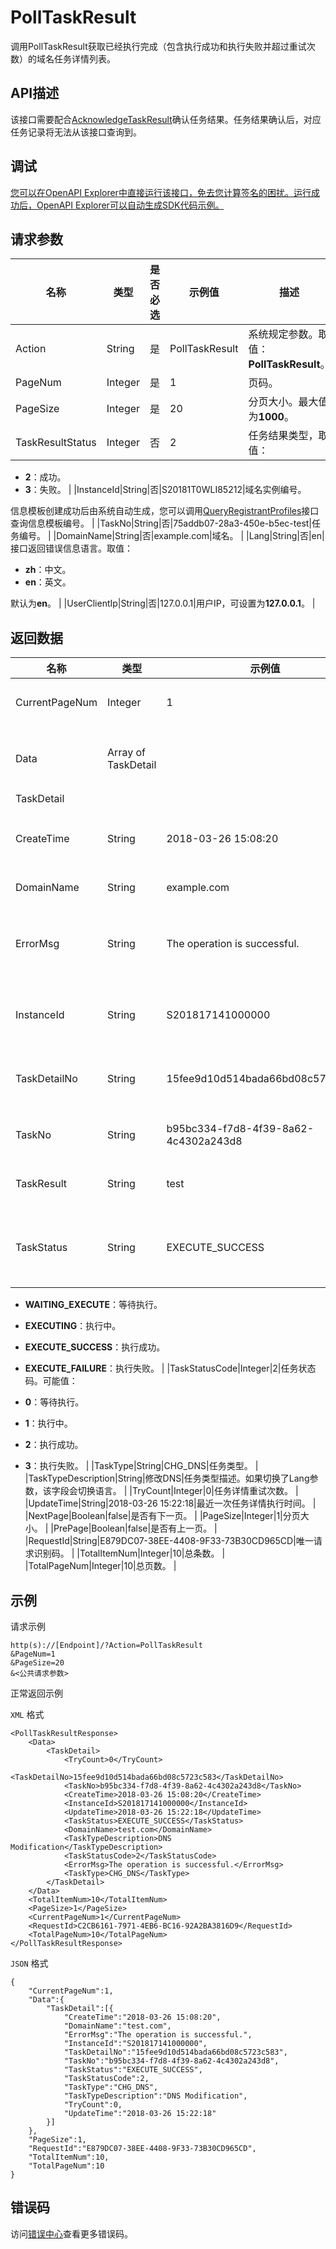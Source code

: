 # PollTaskResult

调用PollTaskResult获取已经执行完成（包含执行成功和执行失败并超过重试次数）的域名任务详情列表。

## API描述

该接口需要配合[AcknowledgeTaskResult](~~69366~~)确认任务结果。任务结果确认后，对应任务记录将无法从该接口查询到。

## 调试

[您可以在OpenAPI Explorer中直接运行该接口，免去您计算签名的困扰。运行成功后，OpenAPI Explorer可以自动生成SDK代码示例。](https://api.aliyun.com/#product=Domain&api=PollTaskResult&type=RPC&version=2018-01-29)

## 请求参数

|名称|类型|是否必选|示例值|描述|
|--|--|----|---|--|
|Action|String|是|PollTaskResult|系统规定参数。取值：**PollTaskResult**。 |
|PageNum|Integer|是|1|页码。 |
|PageSize|Integer|是|20|分页大小。最大值为**1000**。 |
|TaskResultStatus|Integer|否|2|任务结果类型，取值：

 -   **2**：成功。
-   **3**：失败。 |
|InstanceId|String|否|S20181T0WLI85212|域名实例编号。

 信息模板创建成功后由系统自动生成，您可以调用[QueryRegistrantProfiles](~~67701~~)接口查询信息模板编号。 |
|TaskNo|String|否|75addb07-28a3-450e-b5ec-test|任务编号。 |
|DomainName|String|否|example.com|域名。 |
|Lang|String|否|en|接口返回错误信息语言。取值：

 -   **zh**：中文。
-   **en**：英文。

 默认为**en**。 |
|UserClientIp|String|否|127.0.0.1|用户IP，可设置为**127.0.0.1**。 |

## 返回数据

|名称|类型|示例值|描述|
|--|--|---|--|
|CurrentPageNum|Integer|1|当前页码。 |
|Data|Array of TaskDetail| |任务详情列表。 |
|TaskDetail| | | |
|CreateTime|String|2018-03-26 15:08:20|任务创建时间。 |
|DomainName|String|example.com|域名。 |
|ErrorMsg|String|The operation is successful.|任务执行失败消息。 |
|InstanceId|String|S201817141000000|域名实例编号。 |
|TaskDetailNo|String|15fee9d10d514bada66bd08c5723c583|任务详情编号。 |
|TaskNo|String|b95bc334-f7d8-4f39-8a62-4c4302a243d8|任务编号。 |
|TaskResult|String|test|任务结果。 |
|TaskStatus|String|EXECUTE\_SUCCESS|任务状态。可能值：

 -   **WAITING\_EXECUTE**：等待执行。
-   **EXECUTING**：执行中。
-   **EXECUTE\_SUCCESS**：执行成功。
-   **EXECUTE\_FAILURE**：执行失败。 |
|TaskStatusCode|Integer|2|任务状态码。可能值：

 -   **0**：等待执行。
-   **1**：执行中。
-   **2**：执行成功。
-   **3**：执行失败。 |
|TaskType|String|CHG\_DNS|任务类型。 |
|TaskTypeDescription|String|修改DNS|任务类型描述。如果切换了Lang参数，该字段会切换语言。 |
|TryCount|Integer|0|任务详情重试次数。 |
|UpdateTime|String|2018-03-26 15:22:18|最近一次任务详情执行时间。 |
|NextPage|Boolean|false|是否有下一页。 |
|PageSize|Integer|1|分页大小。 |
|PrePage|Boolean|false|是否有上一页。 |
|RequestId|String|E879DC07-38EE-4408-9F33-73B30CD965CD|唯一请求识别码。 |
|TotalItemNum|Integer|10|总条数。 |
|TotalPageNum|Integer|10|总页数。 |

## 示例

请求示例

```
http(s)://[Endpoint]/?Action=PollTaskResult
&PageNum=1
&PageSize=20
&<公共请求参数>
```

正常返回示例

`XML` 格式

```
<PollTaskResultResponse>
    <Data>
        <TaskDetail>
            <TryCount>0</TryCount>
            <TaskDetailNo>15fee9d10d514bada66bd08c5723c583</TaskDetailNo>
            <TaskNo>b95bc334-f7d8-4f39-8a62-4c4302a243d8</TaskNo>
            <CreateTime>2018-03-26 15:08:20</CreateTime>
            <InstanceId>S201817141000000</InstanceId>
            <UpdateTime>2018-03-26 15:22:18</UpdateTime>
            <TaskStatus>EXECUTE_SUCCESS</TaskStatus>
            <DomainName>test.com</DomainName>
            <TaskTypeDescription>DNS Modification</TaskTypeDescription>
            <TaskStatusCode>2</TaskStatusCode>
            <ErrorMsg>The operation is successful.</ErrorMsg>
            <TaskType>CHG_DNS</TaskType>
        </TaskDetail>
    </Data>
    <TotalItemNum>10</TotalItemNum>
    <PageSize>1</PageSize>
    <CurrentPageNum>1</CurrentPageNum>
    <RequestId>C2CB6161-7971-4EB6-BC16-92A2BA3816D9</RequestId>
    <TotalPageNum>10</TotalPageNum>
</PollTaskResultResponse>
```

`JSON` 格式

```
{
    "CurrentPageNum":1,
    "Data":{
        "TaskDetail":[{
            "CreateTime":"2018-03-26 15:08:20",
            "DomainName":"test.com",
            "ErrorMsg":"The operation is successful.",
            "InstanceId":"S201817141000000",
            "TaskDetailNo":"15fee9d10d514bada66bd08c5723c583",
            "TaskNo":"b95bc334-f7d8-4f39-8a62-4c4302a243d8",
            "TaskStatus":"EXECUTE_SUCCESS",
            "TaskStatusCode":2,
            "TaskType":"CHG_DNS",
            "TaskTypeDescription":"DNS Modification",
            "TryCount":0,
            "UpdateTime":"2018-03-26 15:22:18"
        }]
    },
    "PageSize":1,
    "RequestId":"E879DC07-38EE-4408-9F33-73B30CD965CD",
    "TotalItemNum":10,
    "TotalPageNum":10
}
```

## 错误码

访问[错误中心](https://error-center.aliyun.com/status/product/Domain)查看更多错误码。

